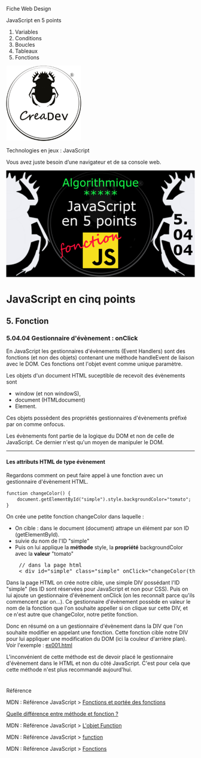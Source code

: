 Fiche Web Design

JavaScript en 5 points
1.  Variables
2.  Conditions
3.  Boucles
4.  Tableaux
5.  Fonctions

[![CreaDev](../images/logo-creadev-210207-R-200.png)](http://www.creadev.ninja/)

Technologies en jeux : JavaScript

Vous avez juste besoin d’une navigateur et de sa console web.

[![Le modulo en JavaScript](../images/JS-en-5-pts-05-04-04-onclick.png)](https://www.youtube.com/watch?v=k-IHjKpn8Q0)

# JavaScript en cinq points

## 5. Fonction

### 5.04.04 Gestionnaire d'évènement : onClick

En JavaScript les gestionnaires d'évènements (Event Handlers) sont des fonctions (et non des objets) contenant une méthode handleEvent de liaison avec le DOM. Ces fonctions ont l'objet event comme unique paramètre.

Les objets d'un document HTML suceptible de recevoit des évènements sont

- window (et non windowS),
- document (HTMLdocument)
- Element.

Ces objets possèdent des propriétés gestionnaires d'évènements préfixé par on comme onfocus.

Les évènements font partie de la logique du DOM et non de celle de JavaScript. Ce dernier n'est qu'un moyen de manipuler le DOM. 

***
#### Les attributs HTML de type évènement

Regardons comment on peut faire appel à une fonction avec un gestionnaire d'évènement HTML.

	function changeColor() {
		document.getElementById("simple").style.backgroundColor="tomato";
	}

On crée une petite fonction changeColor dans laquelle :

- On cible : dans le document (document) attrape un élément par son ID (getElementById).
- suivie du nom de l'ID "simple"
- Puis on lui applique la **méthode** style, la **propriété** backgroundColor avec la **valeur** "tomato"

<pre>
    // dans la page html
    < div id="simple" class="simple" onClick="changeColor(this)"> < /div>
</pre>

Dans la page HTML on crée notre cible, une simple DIV possédant l'ID "simple" (les ID sont réservées pour JavaScript et non pour CSS). Puis on lui ajoute un gestionnaire d'évènement onClick (on les reconnaît parce qu'ils commencent par on...). Ce gestionnaire d'évènement possède en valeur le nom de la fonction que l'on souhaite appeller si on clique sur cette DIV, et ce n'est autre que changeColor, notre petite fonction.

Donc en résumé on a un gestionnaire d'évènement dans la DIV que l'on souhaite modifier en appelant une fonction. Cette fonction cible notre DIV pour lui appliquer une modification du DOM (ici la couleur d'arrière plan). Voir l'exemple : [ex001.html](../exemple/ex001.html)

L'inconvénient de cette méthode est de devoir placé le gestionnaire d'évènement dans le HTML et non du côté JavaScript. C'est pour cela que cette méthode n'est plus recommandé aujourd'hui.

#
Référence

MDN : Référence JavaScript > [Fonctions et portée des fonctions](https://developer.mozilla.org/fr/docs/Web/JavaScript/Reference/Functions)

[Quelle différence entre méthode et fonction ?](https://jacques-guizol.developpez.com/javascript/?page=page_5#LV-C)

MDN : Référence JavaScript > [L'objet Function](https://developer.mozilla.org/fr/docs/conflicting/Web/JavaScript/Guide#Lobjet_Function)

MDN : Référence JavaScript > [function](https://developer.mozilla.org/fr/docs/Web/JavaScript/Reference/Statements/function)

MDN : Référence JavaScript > [Fonctions](https://developer.mozilla.org/fr/docs/Web/JavaScript/Guide/Functions)